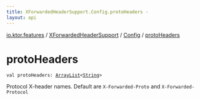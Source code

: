```yaml
---
title: XForwardedHeaderSupport.Config.protoHeaders - 
layout: api
---
```


<div class='api-docs-breadcrumbs'><a href="../../index.html">io.ktor.features</a> / <a href="../index.html">XForwardedHeaderSupport</a> / <a href="index.html">Config</a> / <a href="./proto-headers.html">protoHeaders</a></div>

# protoHeaders

<div class="signature"><code><span class="keyword">val </span><span class="identifier">protoHeaders</span><span class="symbol">: </span><a href="https://kotlinlang.org/api/latest/jvm/stdlib/kotlin.collections/-array-list/index.html"><span class="identifier">ArrayList</span></a><span class="symbol">&lt;</span><a href="https://kotlinlang.org/api/latest/jvm/stdlib/kotlin/-string/index.html"><span class="identifier">String</span></a><span class="symbol">&gt;</span></code></div>

Protocol X-header names. Default are <code>X-Forwarded-Proto</code> and <code>X-Forwarded-Protocol</code>

